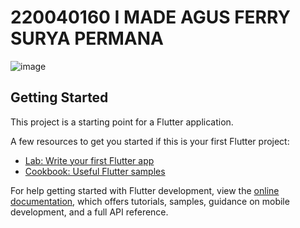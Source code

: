 # 220040160 I MADE AGUS FERRY SURYA PERMANA

![image](https://github.com/user-attachments/assets/80eb16f8-1ee4-4662-8d2d-5d099646feba)


## Getting Started

This project is a starting point for a Flutter application.

A few resources to get you started if this is your first Flutter project:

- [Lab: Write your first Flutter app](https://docs.flutter.dev/get-started/codelab)
- [Cookbook: Useful Flutter samples](https://docs.flutter.dev/cookbook)

For help getting started with Flutter development, view the
[online documentation](https://docs.flutter.dev/), which offers tutorials,
samples, guidance on mobile development, and a full API reference.

